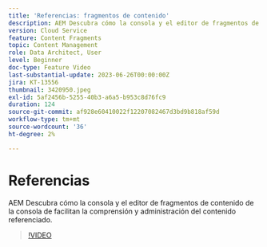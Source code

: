 ```yaml
---
title: 'Referencias: fragmentos de contenido'
description: AEM Descubra cómo la consola y el editor de fragmentos de contenido de la consola de facilitan la administración del contenido referenciado.
version: Cloud Service
feature: Content Fragments
topic: Content Management
role: Data Architect, User
level: Beginner
doc-type: Feature Video
last-substantial-update: 2023-06-26T00:00:00Z
jira: KT-13556
thumbnail: 3420950.jpeg
exl-id: 5af2456b-5255-40b3-a6a5-b953c8d76fc9
duration: 124
source-git-commit: af928e60410022f12207082467d3bd9b818af59d
workflow-type: tm+mt
source-wordcount: '36'
ht-degree: 2%

---
```


# Referencias

AEM Descubra cómo la consola y el editor de fragmentos de contenido de la consola de facilitan la comprensión y administración del contenido referenciado.

>[!VIDEO](https://video.tv.adobe.com/v/3420950/?learn=on)
